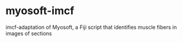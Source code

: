# myosoft-imcf

imcf-adaptation of Myosoft, a Fiji script that identifies muscle fibers in images of sections